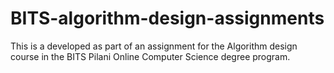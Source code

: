 # BITS-algorithm-design-assignments
This is a developed as part of an assignment for the Algorithm design course in the BITS Pilani Online Computer Science degree program.
